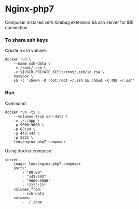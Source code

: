 Nginx-php7
===

Composer installed with Xdebug extension && ssh server for IDE connection.

### To share ssh keys

Create a ssh volume:

    docker run \
        --name ssh-data \
        -v /root/.ssh \
        -v ${USER_PRIVATE_KEY}:/root/.ssh/id_rsa \
        busybox \
        sh -c 'chown -R root:root ~/.ssh && chmod -R 400 ~/.ssh'
  
### Run

Command:

    docker run -ti \
        --volumes-from ssh-data \
        -v ./:/app \
        -p 9000:9000 \
        -p 80:90 \
        -p 443:443 \
        -p 2222 \
        leos/nginx-php7-composer
    
Using docker compose:

    server:
        image: leos/nginx-php7-composer
        ports:
            - "80:80"
            - "443:443"
            - "9000:9000"
            - "2222:22"
        volumes_from:
            - ssh-data
        volumes:
            - ./:/app
